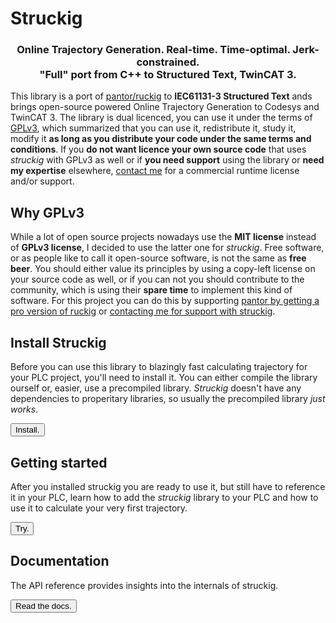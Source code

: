 # Struckig

<div align="center">
  <h3 align="center">
    Online Trajectory Generation. Real-time. Time-optimal. Jerk-constrained.<br/>
    "Full" port from C++ to Structured Text, TwinCAT 3.
  </h3>
</div>

This library is a port of [pantor/ruckig](https://github.com/pantor/ruckig) to **IEC61131-3 Structured Text** ands brings open-source powered Online Trajectory Generation to Codesys and TwinCAT 3. The library is dual licenced, you can use it under the terms of [GPLv3](https://www.gnu.org/licenses/gpl-3.0.en.html), which summarized that you can use it, redistribute it, study it, modify it **as long as you distribute your code under the same terms and conditions**. If you **do not want licence your own source code** that uses *struckig* with GPLv3 as well or if **you need support** using the library or **need my expertise** elsewhere, [contact me](mailto:stefan@besler.me) for a commercial runtime license and/or support.

## Why GPLv3

While a lot of open source projects nowadays use the **MIT license** instead of **GPLv3 license**, I decided to use the latter one for *struckig*. Free software, or as people like to call it open-source software, is not the same as **free beer**. You should either value its principles by using a copy-left license on your source code as well, or if you can not you should contribute to the community, which is using their **spare time** to implement this kind of software. For this project you can do this by supporting [pantor by getting a pro version of ruckig](https://ruckig.com/) or [contacting me for support with struckig](mailto:stefan@besler.me).

## Install Struckig

Before you can use this library to blazingly fast calculating trajectory for your PLC project, you'll need to install it. You can either compile the library ourself or, easier, use a precompiled library. *Struckig* doesn't have any dependencies to properitary libraries, so usually the precompiled library *just works*.

<button onClick="location.href='installation.html'" type="button">Install.</button>

## Getting started

After you installed struckig you are ready to use it, but still have to reference it in your PLC, learn how to add the *struckig* library to your PLC and how to use it to calculate your very first trajectory.

<button onClick="location.href='installation.html'" type="button">Try.</button>

## Documentation

The API reference provides insights into the internals of struckig.

<button onClick="location.href='installation.html'" type="button">Read the docs.</button>
